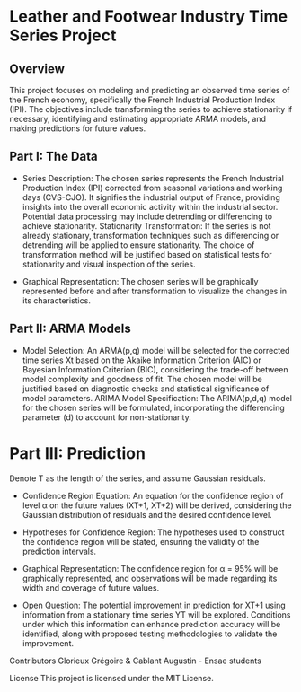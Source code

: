 # Leather and Footwear Industry Time Series Project


## Overview

This project focuses on modeling and predicting an observed time series of the French economy, specifically the French Industrial Production Index (IPI). The objectives include transforming the series to achieve stationarity if necessary, identifying and estimating appropriate ARMA models, and making predictions for future values.

## Part I: The Data

- Series Description: The chosen series represents the French Industrial Production Index (IPI) corrected from seasonal variations and working days (CVS-CJO). It signifies the industrial output of France, providing insights into the overall economic activity within the industrial sector. Potential data processing may include detrending or differencing to achieve stationarity.
Stationarity Transformation: If the series is not already stationary, transformation techniques such as differencing or detrending will be applied to ensure stationarity. The choice of transformation method will be justified based on statistical tests for stationarity and visual inspection of the series.

- Graphical Representation: The chosen series will be graphically represented before and after transformation to visualize the changes in its characteristics.


## Part II: ARMA Models

- Model Selection: An ARMA(p,q) model will be selected for the corrected time series Xt based on the Akaike Information Criterion (AIC) or Bayesian Information Criterion (BIC), considering the trade-off between model complexity and goodness of fit. The chosen model will be justified based on diagnostic checks and statistical significance of model parameters.
ARIMA Model Specification: The ARIMA(p,d,q) model for the chosen series will be formulated, incorporating the differencing parameter (d) to account for non-stationarity.

# Part III: Prediction

Denote T as the length of the series, and assume Gaussian residuals.

- Confidence Region Equation: An equation for the confidence region of level α on the future values (XT+1, XT+2) will be derived, considering the Gaussian distribution of residuals and the desired confidence level.

- Hypotheses for Confidence Region: The hypotheses used to construct the confidence region will be stated, ensuring the validity of the prediction intervals.

- Graphical Representation: The confidence region for α = 95% will be graphically represented, and observations will be made regarding its width and coverage of future values.

- Open Question: The potential improvement in prediction for XT+1 using information from a stationary time series YT will be explored. Conditions under which this information can enhance prediction accuracy will be identified, along with proposed testing methodologies to validate the improvement.


Contributors
Glorieux Grégoire & Cablant Augustin - Ensae students

License
This project is licensed under the MIT License.